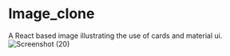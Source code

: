 # Image_clone
A React based image illustrating the use of cards and material ui.
![Screenshot (20)](https://user-images.githubusercontent.com/76543682/192097173-c972f6d1-5d91-4381-ae4c-c9df0e394846.png)
